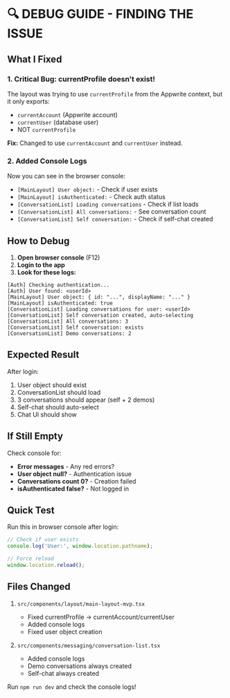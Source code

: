 # 🔍 DEBUG GUIDE - FINDING THE ISSUE

## What I Fixed

### 1. **Critical Bug: currentProfile doesn't exist!**
The layout was trying to use `currentProfile` from the Appwrite context, but it only exports:
- `currentAccount` (Appwrite account)
- `currentUser` (database user)
- NOT `currentProfile`

**Fix:** Changed to use `currentAccount` and `currentUser` instead.

### 2. **Added Console Logs**
Now you can see in the browser console:
- `[MainLayout] User object:` - Check if user exists
- `[MainLayout] isAuthenticated:` - Check auth status  
- `[ConversationList] Loading conversations` - Check if list loads
- `[ConversationList] All conversations:` - See conversation count
- `[ConversationList] Self conversation:` - Check if self-chat created

## How to Debug

1. **Open browser console** (F12)
2. **Login to the app**
3. **Look for these logs:**

```
[Auth] Checking authentication...
[Auth] User found: <userId>
[MainLayout] User object: { id: "...", displayName: "..." }
[MainLayout] isAuthenticated: true
[ConversationList] Loading conversations for user: <userId>
[ConversationList] Self conversation created, auto-selecting
[ConversationList] All conversations: 3
[ConversationList] Self conversation: exists
[ConversationList] Demo conversations: 2
```

## Expected Result

After login:
1. User object should exist
2. ConversationList should load
3. 3 conversations should appear (self + 2 demos)
4. Self-chat should auto-select
5. Chat UI should show

## If Still Empty

Check console for:
- **Error messages** - Any red errors?
- **User object null?** - Authentication issue
- **Conversations count 0?** - Creation failed
- **isAuthenticated false?** - Not logged in

## Quick Test

Run this in browser console after login:
```javascript
// Check if user exists
console.log('User:', window.location.pathname);

// Force reload
window.location.reload();
```

## Files Changed

1. `src/components/layout/main-layout-mvp.tsx`
   - Fixed currentProfile → currentAccount/currentUser
   - Added console logs
   - Fixed user object creation

2. `src/components/messaging/conversation-list.tsx`
   - Added console logs
   - Demo conversations always created
   - Self-chat always created

Run `npm run dev` and check the console logs!
